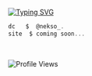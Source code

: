 [![Typing SVG](https://readme-typing-svg.herokuapp.com?font=Roboto+Mono&color=007AFF&size=24&lines=Luis+%7C+Coder+and+Gamer)](https://git.io/typing-svg)

```csharp
dc   $  @nekso_.
site  $ coming soon... 
```
&zwnj; 
&zwnj; 

<p align="left">
  <img src="https://komarev.com/ghpvc/?username=capsyn&label=Profile%20views&color=blue&style=flat" alt="Profile Views" />
</p>
